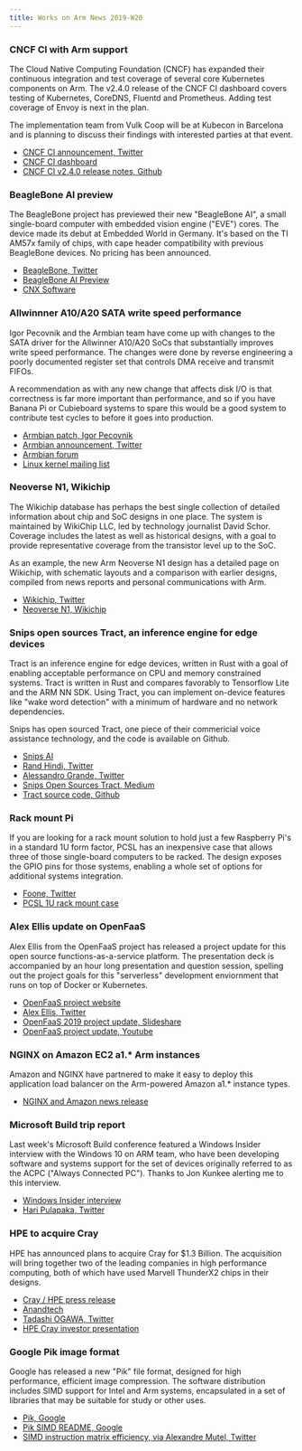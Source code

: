 ```yaml
---
title: Works on Arm News 2019-W20
---
```

### CNCF CI with Arm support

The Cloud Native Computing Foundation (CNCF) has expanded their
continuous integration and test coverage of several core Kubernetes
components on Arm. The v2.4.0 release of the CNCF CI dashboard
covers testing of Kubernetes, CoreDNS, Fluentd and Prometheus.
Adding test coverage of Envoy is next in the plan.

The implementation team from Vulk Coop will be at Kubecon in
Barcelona and is planning to discuss their findings with interested
parties at that event.

* [CNCF CI announcement, Twitter](https://twitter.com/cncfci/status/1129056343191638016)
* [CNCF CI dashboard](http://cncf.ci)
* [CNCF CI v2.4.0 release notes, Github](https://github.com/crosscloudci/crosscloudci/wiki/CNCF-CI-v2.4.0-Release-Notes#whats-new-in-v240)

### BeagleBone AI preview

The BeagleBone project has previewed their new "BeagleBone AI",
a small single-board computer with embedded vision engine ("EVE")
cores. The device made its debut at Embedded World in Germany.
It's based on the TI AM57x family of chips, with cape header
compatibility with previous BeagleBone devices. No pricing has
been announced.

* [BeagleBone, Twitter](https://twitter.com/beagleboardorg/status/1129059894739505152)
* [BeagleBone AI Preview](https://beagleboard.org/blog/2019-05-16-beaglebone-ai-preview)
* [CNX Software](https://www.cnx-software.com/2019/02/28/ti-am5729-beaglebone-ai-dsp-eve/)

### Allwinnner A10/A20 SATA write speed performance

Igor Pecovnik and the Armbian team have come up with changes
to the SATA driver for the Allwinner A10/A20 SoCs that substantially
improves write speed performance. The changes were done by reverse
engineering a poorly documented register set that controls DMA
receive and transmit FIFOs.

A recommendation as with any new change that affects disk I/O is that
correctness is far more important than performance, and so if you
have Banana Pi or Cubieboard systems to spare this would be a good
system to contribute test cycles to before it goes into production.

* [Armbian patch, Igor Pecovnik](https://github.com/armbian/build/commit/c4281e5957734d8d2eb300c02e713077bf296c4d)
* [Armbian announcement, Twitter](https://twitter.com/armbian/status/1127638533630459904)
* [Armbian forum](https://forum.armbian.com/topic/10352-a20-sata-write-speed-improvement)
* [Linux kernel mailing list](http://lkml.iu.edu/hypermail/linux/kernel/1905.1/03506.html)

### Neoverse N1, Wikichip

The Wikichip database has perhaps the best single collection of detailed
information about chip and SoC designs in one place. The system is
maintained by WikiChip LLC, led by technology journalist David Schor.
Coverage includes the latest as well as historical designs, with a goal
to provide representative coverage from the transistor level up to the SoC.

As an example, the new Arm Neoverse N1 design has a detailed page
on Wikichip, with schematic layouts and a comparison with earlier
designs, compiled from news reports and personal communications with Arm.

* [Wikichip, Twitter](https://twitter.com/wikichip)
* [Neoverse N1, Wikichip](https://en.wikichip.org/wiki/arm_holdings/microarchitectures/neoverse_n1)

### Snips open sources Tract, an inference engine for edge devices

Tract is an inference engine for edge devices, written in Rust with
a goal of enabling acceptable performance on CPU and memory
constrained systems. Tract is written in Rust and compares
favorably to Tensorflow Lite and the ARM NN SDK. Using Tract,
you can implement on-device features like "wake word detection"
with a minimum of hardware and no network dependencies.

Snips has open sourced Tract, one piece of their commericial
voice assistance technology, and the code is available on Github.

* [Snips AI](https://snips.ai)
* [Rand Hindi, Twitter](https://twitter.com/randhindi/status/1126862817339035649)
* [Alessandro Grande, Twitter](https://twitter.com/AlessandroDevs/status/1128242661046005760)
* [Snips Open Sources Tract, Medium](https://medium.com/snips-ai/snips-open-sources-tract-cdc50f437ef2)
* [Tract source code, Github](https://github.com/snipsco/tract)

### Rack mount Pi

If you are looking for a rack mount solution to hold just a few
Raspberry Pi's in a standard 1U form factor, PCSL has an inexpensive
case that allows three of those single-board computers to be
racked. The design exposes the GPIO pins for those systems,
enabling a whole set of options for additional systems integration.

* [Foone, Twitter](https://twitter.com/Foone/status/1129047989329244161)
* [PCSL 1U rack mount case](http://www.pcsl.eu/index.php?route=product/product&product_id=306)

### Alex Ellis update on OpenFaaS

Alex Ellis from the OpenFaaS project has released a project
update for this open source functions-as-a-service platform.
The presentation deck is accompanied by an hour long presentation
and question session, spelling out the project goals for this
"serverless" development enviornment that runs on top of Docker
or Kubernetes.

* [OpenFaaS project website](https://www.openfaas.com/)
* [Alex Ellis, Twitter](https://twitter.com/alexellisuk/)
* [OpenFaaS 2019 project update, Slideshare](https://www.slideshare.net/AlexEllis11/openfaas-2019-project-update)
* [OpenFaaS project update, Youtube](https://www.youtube.com/watch?v=Hj_XeYXSaxw)

### NGINX on Amazon EC2 a1.* Arm instances

Amazon and NGINX have partnered to make it easy to deploy this
application load balancer on the Arm-powered Amazon a1.* instance
types.

* [NGINX and Amazon news release](https://www.nginx.com/press/nginx-announces-new-public-cloud-offerings/)

### Microsoft Build trip report

Last week's Microsoft Build conference featured a Windows Insider
interview with the Windows 10 on ARM team, who have been developing
software and systems support for the set of devices originally referred
to as the ACPC ("Always Connected PC"). Thanks to Jon Kunkee alerting
me to this interview.

* [Windows Insider interview](https://mixer.com/WindowsInsider?vod=102669168)
* [Hari Pulapaka, Twitter](https://twitter.com/TheRealHariP/status/1126490610611904512?s=20)

### HPE to acquire Cray

HPE has announced plans to acquire Cray for $1.3 Billion. The acquisition
will bring together two of the leading companies in high performance
computing, both of which have used Marvell ThunderX2 chips in their designs.

* [Cray / HPE press release](https://www.cray.com/company/news-and-media/hpe-acquisition-press-release)
* [Anandtech](https://www.anandtech.com/show/14358/hewlett-packard-enterprise-to-acquire-cray-for-13-billion)
* [Tadashi OGAWA, Twitter](https://twitter.com/ogawa_tter/status/1129379944419606528)
* [HPE Cray investor presentation](https://investors.hpe.com/~/media/Files/H/HP-Enterprise-IR/documents/hpe-cray-investor-presentation-final.pdf)

### Google Pik image format

Google has released a new "Pik" file format, designed
for high performance, efficient image compression.
The software distribution includes SIMD support for
Intel and Arm systems, encapsulated in a set of
libraries that may be suitable for study or other
uses.

* [Pik, Google](https://github.com/google/pik)
* [Pik SIMD README, Google](https://github.com/google/pik/blob/master/pik/simd/README.md)
* [SIMD instruction matrix efficiency, via Alexandre Mutel, Twitter](https://twitter.com/xoofx/status/1129298114907693058)